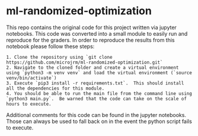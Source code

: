 # ml-randomized-optimization

This repo contains the original code for this project written via jupyter notebooks.  This code was converted into a small module to easily run and reproduce for the graders. In order to reproduce the results from this notebook please follow these steps:
    
    1. Clone the repository using `git clone https://github.com/microjrm/ml-randomized-optimization.git`
    2. Navigate to the cloned folder and create a virtual environment using `python3 -m venv venv` and load the virtual environment (`source venv/bin/activate`)
    3. Execute `pip3 install -r requirements.txt`.  This should install all the dependencies for this module.
    4. You should be able to run the main file from the command line using `python3 main.py`.  Be warned that the code can take on the scale of hours to execute.

Additional comments for this code can be found in the jupyter notebooks.  Those can always be used to fall back on in the event the python script fails to execute.
